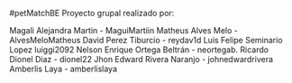 #petMatchBE
Proyecto grupal realizado por: 

Magali Alejandra Martin - MaguiMartiin
Matheus Alves Melo - AlvesMeloMatheus
David Perez Tiburcio - reydav1d
Luis Felipe Seminario Lopez luiggi2092
Nelson Enrique Ortega Beltrán - neortegab.
Ricardo Dionel Diaz - dionel22
Jhon Edward Rivera Naranjo - johnedwardrivera
Amberlis Laya - amberlislaya
